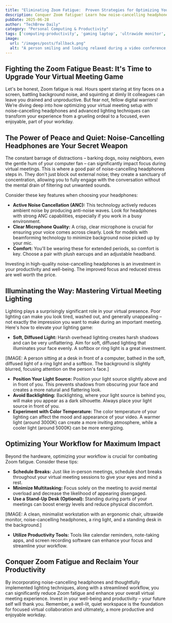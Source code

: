 ```yaml
---
title: "Eliminating Zoom Fatigue:  Proven Strategies for Optimizing Your Virtual Meeting Setup & Workflow Using Noise-Cancelling Headphones & Advanced Lighting Techniques"
description: Conquer Zoom fatigue! Learn how noise-cancelling headphones & smart lighting transform your virtual meetings into productive, engaging experiences.
pubDate: 2025-06-28
author: "TechBrew Daily"
category: "Personal Computing & Productivity"
tags: ['computing-productivity', 'gaming laptop', 'ultrawide monitor', 'ergonomic mouse', 'productivity software']
image:
  url: "/images/posts/fallback.png"
  alt: "A person smiling and looking relaxed during a video conference, with high-quality lighting and noise-cancelling headphones."
---
```


##  Fighting the Zoom Fatigue Beast: It's Time to Upgrade Your Virtual Meeting Game

Let's be honest, Zoom fatigue is real.  Hours spent staring at tiny faces on a screen, battling background noise, and squinting at dimly lit colleagues can leave you drained and unproductive. But fear not, fellow digital warriors!  We’re diving deep into how optimizing your virtual meeting setup with noise-cancelling headphones and advanced lighting techniques can transform your experience from a grueling ordeal to a focused, even enjoyable, part of your workday.

## The Power of Peace and Quiet: Noise-Cancelling Headphones are Your Secret Weapon

The constant barrage of distractions – barking dogs, noisy neighbors, even the gentle hum of your computer fan – can significantly impact focus during virtual meetings.  This is where a good pair of noise-cancelling headphones steps in.  They don't just block out external noise; they create a sanctuary of concentration, allowing you to fully engage with the conversation without the mental drain of filtering out unwanted sounds.

Consider these key features when choosing your headphones:

* **Active Noise Cancellation (ANC):** This technology actively reduces ambient noise by producing anti-noise waves. Look for headphones with strong ANC capabilities, especially if you work in a busy environment.
* **Clear Microphone Quality:**  A crisp, clear microphone is crucial for ensuring your voice comes across clearly.  Look for models with beamforming technology to minimize background noise picked up by your mic.
* **Comfort:** You'll be wearing these for extended periods, so comfort is key.  Choose a pair with plush earcups and an adjustable headband.

Investing in high-quality noise-cancelling headphones is an investment in your productivity and well-being.  The improved focus and reduced stress are well worth the price.


## Illuminating the Way:  Mastering Virtual Meeting Lighting

Lighting plays a surprisingly significant role in your virtual presence. Poor lighting can make you look tired, washed out, and generally unappealing –  not exactly the impression you want to make during an important meeting.  Here's how to elevate your lighting game:

* **Soft, Diffused Light:** Harsh overhead lighting creates harsh shadows and can be very unflattering.  Aim for soft, diffused lighting that illuminates your face evenly.  A softbox or ring light is a great investment.

[IMAGE: A person sitting at a desk in front of a computer, bathed in the soft, diffused light of a ring light and a softbox. The background is slightly blurred, focusing attention on the person's face.]

* **Position Your Light Source:** Position your light source slightly above and in front of you.  This prevents shadows from obscuring your face and creates a more natural and flattering look.
* **Avoid Backlighting:**  Backlighting, where your light source is behind you, will make you appear as a dark silhouette. Always place your light source in front of you.
* **Experiment with Color Temperature:** The color temperature of your lighting can affect the mood and appearance of your video.  A warmer light (around 3000K) can create a more inviting atmosphere, while a cooler light (around 5000K) can be more energizing.


## Optimizing Your Workflow for Maximum Impact

Beyond the hardware, optimizing your workflow is crucial for combating Zoom fatigue.  Consider these tips:

* **Schedule Breaks:**  Just like in-person meetings, schedule short breaks throughout your virtual meeting sessions to give your eyes and mind a rest.
* **Minimize Multitasking:** Focus solely on the meeting to avoid mental overload and decrease the likelihood of appearing disengaged.
* **Use a Stand-Up Desk (Optional):**  Standing during parts of your meetings can boost energy levels and reduce physical discomfort.

[IMAGE: A clean, minimalist workstation with an ergonomic chair, ultrawide monitor, noise-cancelling headphones, a ring light, and a standing desk in the background.]

* **Utilize Productivity Tools:**  Tools like calendar reminders, note-taking apps, and screen recording software can enhance your focus and streamline your workflow.


##  Conquer Zoom Fatigue and Reclaim Your Productivity

By incorporating noise-cancelling headphones and thoughtfully implemented lighting techniques, along with a streamlined workflow, you can significantly reduce Zoom fatigue and enhance your overall virtual meeting experience.  Invest in your well-being and productivity – your future self will thank you. Remember, a well-lit, quiet workspace is the foundation for focused virtual collaboration and ultimately, a more productive and enjoyable workday.